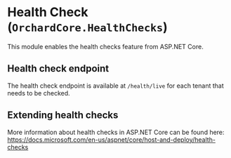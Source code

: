 # Health Check (`OrchardCore.HealthChecks`)

This module enables the health checks feature from ASP.NET Core.

## Health check endpoint

The health check endpoint is available at `/health/live` for each  tenant that needs to be checked.

## Extending health checks

More information about health checks in ASP.NET Core can be found here: <https://docs.microsoft.com/en-us/aspnet/core/host-and-deploy/health-checks>
